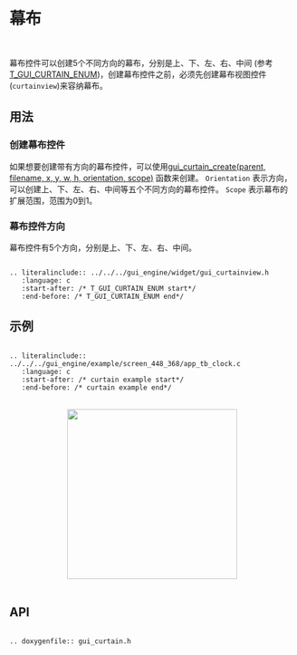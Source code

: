 # 幕布
<br>

幕布控件可以创建5个不同方向的幕布，分别是上、下、左、右、中间 (参考[T_GUI_CURTAIN_ENUM](#T_GUI_CURTAIN_ENUM))，创建幕布控件之前，必须先创建幕布视图控件(`curtainview`)来容纳幕布。

## 用法

### 创建幕布控件

如果想要创建带有方向的幕布控件，可以使用[gui_curtain_create(parent, filename, x, y, w, h, orientation, scope)](#gui_curtain_create) 函数来创建。
`Orientation` 表示方向，可以创建上、下、左、右、中间等五个不同方向的幕布控件。
`Scope` 表示幕布的扩展范围，范围为0到1。

<span id = "T_GUI_CURTAIN_ENUM">

### 幕布控件方向

</span>

幕布控件有5个方向，分别是上、下、左、右、中间。

```eval_rst

.. literalinclude:: ../../../gui_engine/widget/gui_curtainview.h
   :language: c
   :start-after: /* T_GUI_CURTAIN_ENUM start*/
   :end-before: /* T_GUI_CURTAIN_ENUM end*/

```

## 示例

```eval_rst

.. literalinclude:: ../../../gui_engine/example/screen_448_368/app_tb_clock.c
   :language: c
   :start-after: /* curtain example start*/
   :end-before: /* curtain example end*/

```

<br>
<div style="text-align: center"><img src="https://foruda.gitee.com/images/1699869962427925475/4a382788_10641540.png" width = "300" /></div>
<br>

<span id="gui_curtain_create">

## API

</span>

```eval_rst

.. doxygenfile:: gui_curtain.h

```
